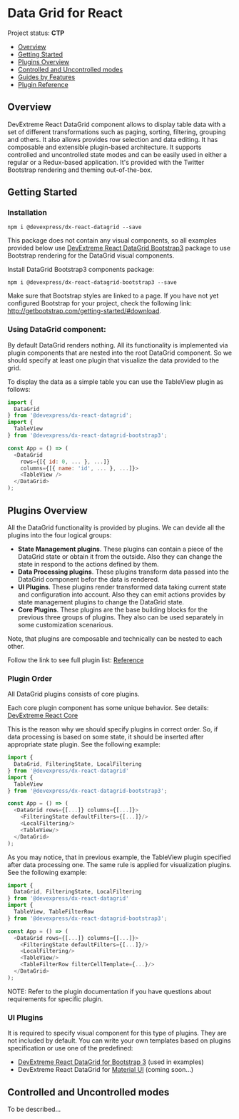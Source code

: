 # Data Grid for React

Project status: **CTP**

- [Overview](#overview)
- [Getting Started](#getting-started)
- [Plugins Overview](#plugins-overview)
- [Controlled and Uncontrolled modes](#controlled-and-uncontrolled-modes)
- [Guides by Features](guides)
- [Plugin Reference](reference)

## Overview

DevExtreme React DataGrid component allows to display table data with a set of different transformations such as paging, sorting, filtering, grouping and others. It also allows provides row selection and data editing. It has composable and extensible plugin-based architecture. It supports controlled and uncontrolled state modes and can be easily used in either a regular or a Redux-based application. It's provided with the Twitter Bootstrap rendering and theming out-of-the-box.

## Getting Started

### Installation

```
npm i @devexpress/dx-react-datagrid --save
```

This package does not contain any visual components, so all examples provided below use [DevExtreme React DataGrid Bootstrap3](../dx-react-datagrid-bootstrap3/README.md) package to use Bootstrap rendering for the DataGrid visual components.

Install DataGrid Bootstrap3 components package:

```
npm i @devexpress/dx-react-datagrid-bootstrap3 --save
```

Make sure that Bootstrap styles are linked to a page. If you have not yet configured Bootstrap for your project, check the following link: http://getbootstrap.com/getting-started/#download.

### Using DataGrid component:

By default DataGrid renders nothing. All its functionality is implemented via plugin components that are nested into the root DataGrid component. So we should specify at least one plugin that visualize the data provided to the grid.

To display the data as a simple table you can use the TableView plugin as follows:

```js
import {
  DataGrid
} from '@devexpress/dx-react-datagrid';
import {
  TableView
} from '@devexpress/dx-react-datagrid-bootstrap3';

const App = () => (
  <DataGrid
    rows={[{ id: 0, ... }, ...]}
    columns={[{ name: 'id', ... }, ...]}>
    <TableView />
  </DataGrid>
);
```

## Plugins Overview

All the DataGrid functionality is provided by plugins. We can devide all the plugins into the four logical groups:

- **State Management plugins**. These plugins can contain a piece of the DataGrid state or obtain it from the outside. Also they can change the state in respond to the actions defined by them.
- **Data Processing plugins**. These plugins transform data passed into the DataGrid component befor the data is rendered.
- **UI Plugins**. These plugins render transformed data taking current state and configuration into account. Also they can emit actions provides by state management plugins to change the DataGrid state.
- **Core Plugins**. These plugins are the base building blocks for the previous three groups of plugins. They also can be used separately in some customization scenarious.

Note, that plugins are composable and technically can be nested to each other.

Follow the link to see full plugin list: [Reference](#reference)

### Plugin Order

All DataGrid plugins consists of core plugins.

Each core plugin component has some unique behavior. See details: [DevExtreme React Core](../dx-react-core/README.md)

This is the reason why we should specify plugins in correct order. So, if data processing is based on some state, it should be inserted after appropriate state plugin. See the following example:

```js
import {
  DataGrid, FilteringState, LocalFiltering
} from '@devexpress/dx-react-datagrid'
import {
  TableView
} from '@devexpress/dx-react-datagrid-bootstrap3';

const App = () => (
  <DataGrid rows={[...]} columns={[...]}>
    <FilteringState defaultFilters={[...]}/>
    <LocalFiltering/>
    <TableView/>
  </DataGrid>
);
```

As you may notice, that in previous example, the TableView plugin specified after data processing one. The same rule is applied for visualization plugins. See the following example:

```js
import {
  DataGrid, FilteringState, LocalFiltering
} from '@devexpress/dx-react-datagrid'
import {
  TableView, TableFilterRow
} from '@devexpress/dx-react-datagrid-bootstrap3';

const App = () => (
  <DataGrid rows={[...]} columns={[...]}>
    <FilteringState defaultFilters={[...]}/>
    <LocalFiltering/>
    <TableView/>
    <TableFilterRow filterCellTemplate={...}/>
  </DataGrid>
);
```

NOTE: Refer to the plugin documentation if you have questions about requirements for specific plugin.

### UI Plugins

It is required to specify visual component for this type of plugins. They are not included by default. You can write your own templates based on plugins specification or use one of the predefined:
- [DevExtreme React DataGrid for Bootstrap 3](../dx-react-datagrid-bootstrap3/README.md) (used in examples)
- DevExtreme React DataGrid for [Material UI](http://www.material-ui.com) (coming soon...)

## Controlled and Uncontrolled modes

To be described...

